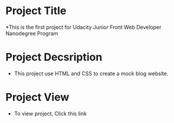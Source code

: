 # Project Title

*This is the first project for Udacity Junior Front Web Developer Nanodegree Program

# Project Decsription

* This project use HTML and CSS to create a mock blog website.

# Project View 

* To view project, Click this link 